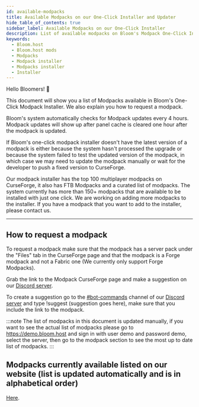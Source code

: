```yaml
---
id: available-modpacks
title: Available Modpacks on our One-Click Installer and Updater
hide_table_of_contents: true
sidebar_label: Available Modpacks on our One-Click Installer
description: List of available modpacks on Bloom's Modpack One-Click Installer
keywords:
  - Bloom.host
  - Bloom.host mods
  - Modpacks
  - Modpack installer
  - Modpacks installer
  - Installer
---
```


Hello Bloomers! 👋

This document will show you a list of Modpacks available in Bloom's One-Click Modpack Installer. We also explain you how to request a modpack. 

Bloom's system automatically checks for Modpack updates every 4 hours. Modpack updates will show up after panel cache is cleared one hour after the modpack is updated.

If Bloom's one-click modpack installer doesn't have the latest version of a modpack is either because the system hasn't processed the upgrade or because the system failed to test the updated version of the modpack, in which case we may need to update the modpack manually or wait for the developer to push a fixed version to CurseForge.

Our modpack installer has the top 100 multiplayer modpacks on CurseForge, it also has FTB Modpacks and a curated list of modpacks. The system currently has more than 150+ modpacks that are available to be installed with just one click. We are working on adding more modpacks to the installer. If you have a modpack that you want to add to the installer, please contact us.

---

## How to request a modpack
To request a modpack make sure that the modpack has a server pack under the "Files" tab in the CurseForge page and that the modpack is a Forge modpack and not a Fabric one (We currently only support Forge Modpacks).

Grab the link to the Modpack CurseForge page and make a suggestion on our [Discord server](https://discord.gg/bloom).

To create a suggestion go to the [#bot-commands](https://discord.gg/pTUkQ2Dmbw) channel of our [Discord server](https://discord.gg/bloom) and type !suggest (suggestion goes here), make sure that you include the link to the modpack.

:::note
The list of modpacks in this document is updated manually, if you want to see the actual list of modpacks please go to https://demo.bloom.host and sign in with user demo and password demo, select the server, then go to the modpack section to see the most up to date list of modpacks.
:::

## Modpacks currently available listed on our website (list is updated automatically and is in alphabetical order)

[Here](https://bloom.host/modpacks/).
